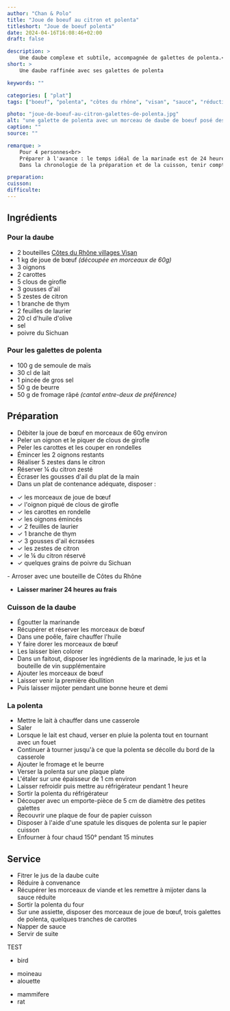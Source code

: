 ```yaml
---
author: "Chan & Polo"
title: "Joue de boeuf au citron et polenta"
titleshort: "Joue de boeuf polenta"
date: 2024-04-16T16:08:46+02:00
draft: false

description: >
    Une daube complexe et subtile, accompagnée de galettes de polenta.<br>Un plat complet à déguster en toutes saisons
short: >
    Une daube raffinée avec ses galettes de polenta

keywords: ""

categories: [ "plat"]
tags: ["boeuf", "polenta", "côtes du rhône", "visan", "sauce", "réduction", "citron", "galette", "Sichuan"]

photo: "joue-de-boeuf-au-citron-galettes-de-polenta.jpg"
alt: "une galette de polenta avec un morceau de daube de boeuf posé dessus"
caption: ""
source: ""

remarque: >
    Pour 4 personnes<br>
    Préparer à l'avance : le temps idéal de la marinade est de 24 heures<br>
    Dans la chronologie de la préparation et de la cuisson, tenir compte des temps de repos de la polenta et de cuisson de la daube et des galettes de polenta

preparation: 
cuisson: 
difficulte:
---
```



## Ingrédients
### Pour la daube
- 2 bouteilles [Côtes du Rhône villages Visan](https://www.vins-rhone.com/vignobles/appellations/visan)
- 1 kg de joue de bœuf *(découpée en morceaux de 60g)*
- 3 oignons
- 2 carottes
- 5 clous de girofle
- 3 gousses d'ail
- 5 zestes de citron
- 1 branche de thym
- 2 feuilles de laurier
- 20 cl d'huile d'olive
- sel
- poivre du Sichuan
### Pour les galettes de polenta
- 100 g de semoule de maïs
- 30 cl de lait
- 1 pincée de gros sel
- 50 g de beurre
- 50 g de fromage râpé *(cantal entre-deux de préférence)*

## Préparation 
- Débiter la joue de b&oelig;uf en morceaux de 60g environ
- Peler un oignon et le piquer de clous de girofle
- Peler les carottes et les couper en rondelles
- Émincer les 2 oignons restants
- Réaliser 5 zestes dans le citron
- Réserver &frac14; du citron zesté
- Écraser les gousses d'ail du plat de la main
- Dans un plat de contenance adéquate, disposer :
<ul class="pl-6 list-none" >
  <li>&#x2713; les morceaux de joue de b&oelig;uf</li>
  <li>&#x2713; l'oignon piqué de clous de girofle</li>
  <li>&#x2713; les carottes en rondelle</li>
  <li>&#x2713; les oignons émincés</li>
  <li>&#x2713; 2 feuilles de laurier</li>
  <li>&#x2713; 1 branche de thym</li>
  <li>&#x2713; 3 gousses d'ail écrasées</li>
  <li>&#x2713; les zestes de citron</li>
  <li>&#x2713; le &frac14; du citron réservé</li>
  <li>&#x2713; quelques grains de poivre du Sichuan</li>
</ul>
- Arroser avec une bouteille de Côtes du Rhône

- **Laisser mariner 24 heures au frais**

### Cuisson de la daube
- Égoutter la marinande
- Récupérer et réserver les morceaux de b&oelig;uf
- Dans une poêle, faire chauffer l'huile
- Y faire dorer les morceaux de b&oelig;uf
- Les laisser bien colorer
- Dans un faitout, disposer les ingrédients de la marinade, le jus et la bouteille de vin supplémentaire
- Ajouter les morceaux de b&oelig;uf
- Laisser venir la première ébullition
- Puis laisser mijoter pendant une bonne heure et demi
### La polenta
- Mettre le lait à chauffer dans une casserole
- Saler
- Lorsque le lait est chaud, verser en pluie la polenta tout en tournant avec un fouet
- Continuer à tourner jusqu'à ce que la polenta se décolle du bord de la casserole
- Ajouter le fromage et le beurre
- Verser la polenta sur une plaque plate
- L'étaler sur une épaisseur de 1 cm environ
- Laisser refroidir puis mettre au réfrigérateur pendant 1 heure
- Sortir la polenta du réfrigérateur
- Découper avec un emporte-pièce de 5 cm de diamètre des petites galettes
- Recouvrir une plaque de four de papier cuisson
- Disposer à l'aide d'une spatule les disques de polenta sur le papier cuisson
- Enfourner à four chaud 150° pendant 15 minutes
## Service
- Fitrer le jus de la daube cuite
- Réduire à convenance
- Récupérer les morceaux de viande et les remettre à mijoter dans la sauce réduite
- Sortir la polenta du four
- Sur une assiette, disposer des morceaux de joue de b&oelig;uf, trois galettes de polenta, quelques tranches de carottes
- Napper de sauce
- Servir de suite

TEST
- bird

<ul class="pl-4">
<li>moineau</li>
<li>alouette</li>
</ul>

- mammifere
- rat
